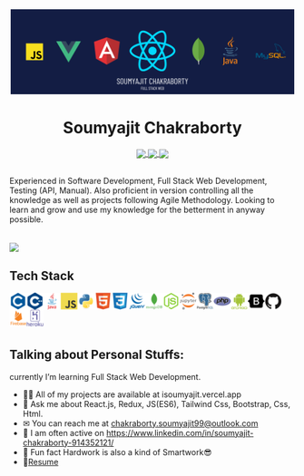 <div align="center">
  <img alt="Soumyajit Chakraborty | Avatar" width="500px" src="./LINKEDIN%20banner.png" />
</div>

<h1 align="center">Soumyajit Chakraborty</h1>
<div align="center">
  <a href="https://www.linkedin.com/in/soumyajit-chakraborty-914352121/">
    <img align="center" width="30px" src="https://camo.githubusercontent.com/c8a9c5b414cd812ad6a97a46c29af67239ddaeae08c41724ff7d945fb4c047e5/68747470733a2f2f6564656e742e6769746875622e696f2f537570657254696e7949636f6e732f696d616765732f7376672f6c696e6b6564696e2e737667" />
  </a >
  <a href="https://www.facebook.com/soumyajit.chakraborty.16100/">
    <img align="center" width="30px" src="https://camo.githubusercontent.com/8f245234577766478eaf3ee72b0615e99bb9ef3eaa56e1c37f75692811181d5c/68747470733a2f2f6564656e742e6769746875622e696f2f537570657254696e7949636f6e732f696d616765732f7376672f66616365626f6f6b2e737667" />
  </a>
  <a href="mailto:chakraborty.soumyajit99@outlook.com">
    <img align="center" width="30px" src="https://camo.githubusercontent.com/21863a9a063d33b20608be917f5601f309abec90ae5cf5dedea38bb6b55d11ab/68747470733a2f2f6564656e742e6769746875622e696f2f537570657254696e7949636f6e732f696d616765732f7376672f6d61696c2e737667" />
  </a>
</div>
<br/>
<p>Experienced in Software Development, Full Stack Web Development, Testing (API, Manual). Also proficient in version controlling all the knowledge as well as projects following Agile Methodology. Looking to learn and grow and use my knowledge for the betterment in anyway possible.</p>
<br>
<a align="center" href="#">
  <img align="center" width="500px" src="https://github-readme-stats.vercel.app/api?username=Isoumyajit&show_icons=true&count_private=true&include_all_commits=true" />
</a>

## Tech Stack

<div>
  <a href="#"><img align="left" width="30px" src="https://github.com/devicons/devicon/blob/master/icons/c/c-plain.svg"/></a>
  <a href="#"><img align="left" width="30px" src="https://github.com/devicons/devicon/blob/master/icons/cplusplus/cplusplus-plain.svg"/></a>
  <a href="#"><img align="left" width="30px" src="https://github.com/devicons/devicon/blob/master/icons/java/java-original-wordmark.svg"/></a>
  <a href="#"><img align="left" width="30px" src="https://github.com/devicons/devicon/blob/master/icons/javascript/javascript-original.svg"/></a>
  <a href="#"><img align="left" width="30px" src="https://github.com/devicons/devicon/blob/master/icons/python/python-original.svg"/></a>
  <a href="#"><img align="left" width="30px" src="https://github.com/devicons/devicon/blob/master/icons/html5/html5-original.svg"/></a>
  <a href="#"><img align="left" width="30px" src="https://github.com/devicons/devicon/blob/master/icons/css3/css3-original.svg"/></a>
  <a href="#"><img align="left" width="30px" src="https://github.com/devicons/devicon/blob/master/icons/jquery/jquery-plain-wordmark.svg"/></a>
  <a href="#"><img align="left" width="30px" src="https://github.com/devicons/devicon/blob/master/icons/mongodb/mongodb-plain-wordmark.svg"/></a>
  <a href="#"><img align="left" width="30px" src="https://github.com/devicons/devicon/blob/master/icons/nodejs/nodejs-original.svg"/></a>
  <a href="#"><img align="left" width="30px" src="https://github.com/devicons/devicon/blob/master/icons/jupyter/jupyter-original-wordmark.svg"/></a>
  <a href="#"><img align="left" width="30px" src="https://github.com/devicons/devicon/blob/master/icons/postgresql/postgresql-original-wordmark.svg"/></a>
  <a href="#"><img align="left" width="30px" src="https://github.com/devicons/devicon/blob/master/icons/php/php-original.svg"/></a>
  <a href="#"><img align="left" width="30px" src="https://github.com/devicons/devicon/blob/master/icons/android/android-plain-wordmark.svg"/></a>
  <a href="#"><img align="left" width="30px" src="https://github.com/devicons/devicon/blob/master/icons/bootstrap/bootstrap-plain.svg"/></a>
  <a href="#"><img align="left" width="30px" src="https://github.com/devicons/devicon/blob/master/icons/github/github-original.svg"/></a>
  <a href="#"><img align="left" width="30px" src="https://github.com/devicons/devicon/blob/master/icons/firebase/firebase-plain-wordmark.svg"/></a>
  <a href="#"><img align="left" width="30px" src="https://github.com/devicons/devicon/blob/master/icons/heroku/heroku-original-wordmark.svg"/></a>
</div>
<br/>
<br/>
<br/>
<br/>

## Talking about Personal Stuffs:

currently I’m learning Full Stack Web Development.
- 👨‍💻 All of my projects are available at isoumyajit.vercel.app
- 💬 Ask me about React.js, Redux, JS(ES6), Tailwind Css, Bootstrap, Css, Html.
- ✉ You can reach me at chakraborty.soumyajit99@outlook.com
- 📝 I am often active on https://www.linkedin.com/in/soumyajit-chakraborty-914352121/
- 🎉 Fun fact Hardwork is also a kind of Smartwork😎
- 📝[Resume](./SoumyajitChakrabortyResume.pdf)
